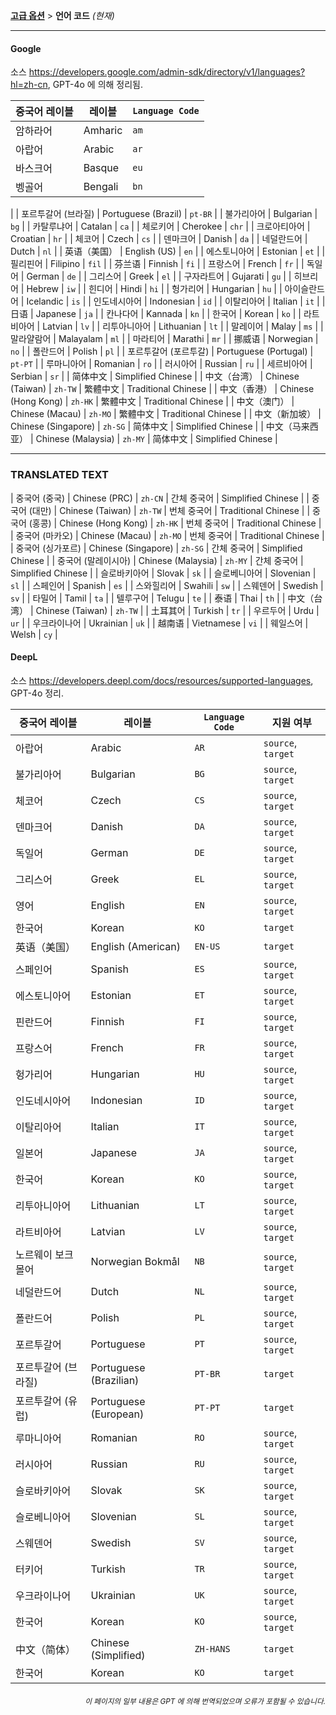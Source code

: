 [**고급 옵션**](./introduction.md) > **언어 코드** _(현재)_

---

#### Google

소스 <https://developers.google.com/admin-sdk/directory/v1/languages?hl=zh-cn>, GPT-4o 에 의해 정리됨.

| 중국어 레이블 | 레이블 | `Language Code` |
| --- | --- | --- |
| 암하라어 | Amharic | `am` |
| 아랍어 | Arabic | `ar` |
| 바스크어 | Basque | `eu` |
| 벵골어 | Bengali | `bn` |
|
| 포르투갈어 (브라질) | Portuguese (Brazil) | `pt-BR` |
| 불가리아어 | Bulgarian | `bg` |
| 카탈루냐어 | Catalan | `ca` |
| 체로키어 | Cherokee | `chr` |
| 크로아티아어 | Croatian | `hr` |
| 체코어 | Czech | `cs` |
| 덴마크어 | Danish | `da` |
| 네덜란드어 | Dutch | `nl` |
| 英语（美国） | English (US) | `en` |
| 에스토니아어 | Estonian | `et` |
| 필리핀어 | Filipino | `fil` |
| 芬兰语 | Finnish | `fi` |
| 프랑스어 | French | `fr` |
| 독일어 | German | `de` |
| 그리스어 | Greek | `el` |
| 구자라트어 | Gujarati | `gu` |
| 히브리어 | Hebrew | `iw` |
| 힌디어 | Hindi | `hi` |
| 헝가리어 | Hungarian | `hu` |
| 아이슬란드어 | Icelandic | `is` |
| 인도네시아어 | Indonesian | `id` |
| 이탈리아어 | Italian | `it` |
| 日语 | Japanese | `ja` |
| 칸나다어 | Kannada | `kn` |
| 한국어 | Korean | `ko` |
| 라트비아어 | Latvian | `lv` |
| 리투아니아어 | Lithuanian | `lt` |
| 말레이어 | Malay | `ms` |
| 말라얄람어 | Malayalam | `ml` |
| 마라티어 | Marathi | `mr` |
| 挪威语 | Norwegian | `no` |
| 폴란드어 | Polish | `pl` |
| 포르투갈어 (포르투갈) | Portuguese (Portugal) | `pt-PT` |
| 루마니아어 | Romanian | `ro` |
| 러시아어 | Russian | `ru` |
| 세르비아어 | Serbian | `sr` |
| 简体中文 | Simplified Chinese |
| 中文（台湾） | Chinese (Taiwan) | `zh-TW` | 繁體中文 | Traditional Chinese |
| 中文（香港） | Chinese (Hong Kong) | `zh-HK` | 繁體中文 | Traditional Chinese |
| 中文（澳门） | Chinese (Macau) | `zh-MO` | 繁體中文 | Traditional Chinese |
| 中文（新加坡） | Chinese (Singapore) | `zh-SG` | 简体中文 | Simplified Chinese |
| 中文（马来西亚） | Chinese (Malaysia) | `zh-MY` | 简体中文 | Simplified Chinese |

---

### TRANSLATED TEXT

| 중국어 (중국) | Chinese (PRC) | `zh-CN` | 간체 중국어 | Simplified Chinese |
| 중국어 (대만) | Chinese (Taiwan) | `zh-TW` | 번체 중국어 | Traditional Chinese |
| 중국어 (홍콩) | Chinese (Hong Kong) | `zh-HK` | 번체 중국어 | Traditional Chinese |
| 중국어 (마카오) | Chinese (Macau) | `zh-MO` | 번체 중국어 | Traditional Chinese |
| 중국어 (싱가포르) | Chinese (Singapore) | `zh-SG` | 간체 중국어 | Simplified Chinese |
| 중국어 (말레이시아) | Chinese (Malaysia) | `zh-MY` | 간체 중국어 | Simplified Chinese |
| 슬로바키아어 | Slovak | `sk` |
| 슬로베니아어 | Slovenian | `sl` |
| 스페인어 | Spanish | `es` |
| 스와힐리어 | Swahili | `sw` |
| 스웨덴어 | Swedish | `sv` |
| 타밀어 | Tamil | `ta` |
| 텔루구어 | Telugu | `te` |
| 泰语 | Thai | `th` |
| 中文（台湾） | Chinese (Taiwan) | `zh-TW` |
| 土耳其어 | Turkish | `tr` |
| 우르두어 | Urdu | `ur` |
| 우크라이나어 | Ukrainian | `uk` |
| 越南语 | Vietnamese | `vi` |
| 웨일스어 | Welsh | `cy` |


#### DeepL
소스 <https://developers.deepl.com/docs/resources/supported-languages>, GPT-4o 정리.

| 중국어 레이블 | 레이블 | `Language Code` | 지원 여부 |
| --- | --- | --- | --- |
| 아랍어 | Arabic | `AR` | `source`, `target` |
| 불가리아어 | Bulgarian | `BG` | `source`, `target` |
| 체코어 | Czech | `CS` | `source`, `target` |
| 덴마크어 | Danish | `DA` | `source`, `target` |
| 독일어 | German | `DE` | `source`, `target` |
| 그리스어 | Greek | `EL` | `source`, `target` |
| 영어 | English | `EN` | `source`, `target` |
| 한국어 | Korean | `KO` | `target` |
| 英语（美国） | English (American) | `EN-US` | `target` |
| 스페인어 | Spanish | `ES` | `source`, `target` |
| 에스토니아어 | Estonian | `ET` | `source`, `target` |
| 핀란드어 | Finnish | `FI` | `source`, `target` |
| 프랑스어 | French | `FR` | `source`, `target` |
| 헝가리어 | Hungarian | `HU` | `source`, `target` |
| 인도네시아어 | Indonesian | `ID` | `source`, `target` |
| 이탈리아어 | Italian | `IT` | `source`, `target` |
| 일본어 | Japanese | `JA` | `source`, `target` |
| 한국어 | Korean | `KO` | `source`, `target` |
| 리투아니아어 | Lithuanian | `LT` | `source`, `target` |
| 라트비아어 | Latvian | `LV` | `source`, `target` |
| 노르웨이 보크몰어 | Norwegian Bokmål | `NB` | `source`, `target` |
| 네덜란드어 | Dutch | `NL` | `source`, `target` |
| 폴란드어 | Polish | `PL` | `source`, `target` |
| 포르투갈어 | Portuguese | `PT` | `source`, `target` |
| 포르투갈어 (브라질) | Portuguese (Brazilian) | `PT-BR` | `target` |
| 포르투갈어 (유럽) | Portuguese (European) | `PT-PT` | `target` |
| 루마니아어 | Romanian | `RO` | `source`, `target` |
| 러시아어 | Russian | `RU` | `source`, `target` |
| 슬로바키아어 | Slovak | `SK` | `source`, `target` |
| 슬로베니아어 | Slovenian | `SL` | `source`, `target` |
| 스웨덴어 | Swedish | `SV` | `source`, `target` |
| 터키어 | Turkish | `TR` | `source`, `target` |
| 우크라이나어 | Ukrainian | `UK` | `source`, `target` |
| 한국어 | Korean | `KO` | `source`, `target` |
| 中文（简体） | Chinese (Simplified) | `ZH-HANS` | `target` |
| 한국어 | Korean | `KO` | `target` |

<div align="right"> 
<h6><small>이 페이지의 일부 내용은 GPT 에 의해 번역되었으며 오류가 포함될 수 있습니다.</small></h6>